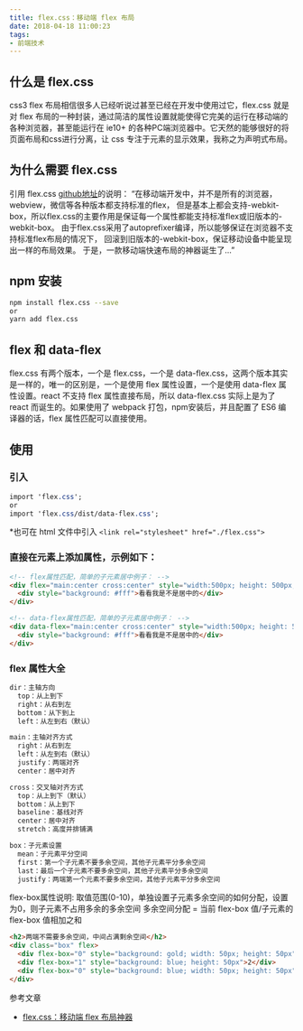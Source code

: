 ```yaml
---
title: flex.css：移动端 flex 布局
date: 2018-04-18 11:00:23
tags:
- 前端技术
---
```

## 什么是 flex.css

css3 flex 布局相信很多人已经听说过甚至已经在开发中使用过它，flex.css 就是对 flex 布局的一种封装，通过简洁的属性设置就能使得它完美的运行在移动端的各种浏览器，甚至能运行在 ie10+ 的各种PC端浏览器中。它天然的能够很好的将页面布局和css进行分离，让 css 专注于元素的显示效果，我称之为声明式布局。
<!-- more -->

## 为什么需要 flex.css

引用 flex.css [github地址](https://github.com/lzxb/flex.css)的说明：
“在移动端开发中，并不是所有的浏览器，webview，微信等各种版本都支持标准的flex，
但是基本上都会支持-webkit-box，所以flex.css的主要作用是保证每一个属性都能支持标准flex或旧版本的-webkit-box。
由于flex.css采用了autoprefixer编译，所以能够保证在浏览器不支持标准flex布局的情况下，
回滚到旧版本的-webkit-box，保证移动设备中能呈现出一样的布局效果。
于是，一款移动端快速布局的神器诞生了...”

## npm 安装

```bash
npm install flex.css --save
or
yarn add flex.css
```

## flex 和 data-flex

flex.css 有两个版本，一个是 flex.css，一个是 data-flex.css，这两个版本其实是一样的，唯一的区别是，一个是使用 flex 属性设置，一个是使用 data-flex 属性设置。react 不支持 flex 属性直接布局，所以 data-flex.css 实际上是为了 react 而诞生的。如果使用了 webpack 打包，npm安装后，并且配置了 ES6 编译器的话，flex 属性匹配可以直接使用。

## 使用

### 引入

```css
import 'flex.css';
or
import 'flex.css/dist/data-flex.css';
```

*也可在 html 文件中引入 `<link rel="stylesheet" href="./flex.css">`

### 直接在元素上添加属性，示例如下：

```html
<!-- flex属性匹配，简单的子元素居中例子： -->
<div flex="main:center cross:center" style="width:500px; height: 500px; background: #108423">
  <div style="background: #fff">看看我是不是居中的</div>
</div>

<!-- data-flex属性匹配，简单的子元素居中例子： -->
<div data-flex="main:center cross:center" style="width:500px; height: 500px; background: #f1d722">
  <div style="background: #fff">看看我是不是居中的</div>
</div>
```

### flex 属性大全

```bash
dir：主轴方向
  top：从上到下
  right：从右到左
  bottom：从下到上
  left：从左到右（默认）

main：主轴对齐方式
  right：从右到左
  left：从左到右（默认）
  justify：两端对齐
  center：居中对齐

cross：交叉轴对齐方式
  top：从上到下（默认）
  bottom：从上到下
  baseline：基线对齐
  center：居中对齐
  stretch：高度并排铺满

box：子元素设置
  mean：子元素平分空间
  first：第一个子元素不要多余空间，其他子元素平分多余空间
  last：最后一个子元素不要多余空间，其他子元素平分多余空间
  justify：两端第一个元素不要多余空间，其他子元素平分多余空间
```

flex-box属性说明:
取值范围(0-10)，单独设置子元素多余空间的如何分配，设置为0，则子元素不占用多余的多余空间
多余空间分配 = 当前 flex-box 值/子元素的 flex-box 值相加之和

```html
<h2>两端不需要多余空间，中间占满剩余空间</h2>
<div class="box" flex>
  <div flex-box="0" style="background: gold; width: 50px; height: 50px">1</div>
  <div flex-box="1" style="background: blue; height: 50px">2</div>
  <div flex-box="0" style="background: blue; width: 50px; height: 50px">3</div>
</div>
```

参考文章

- [flex.css：移动端 flex 布局神器](https://blog.csdn.net/zhanglongdream/article/details/53957876)